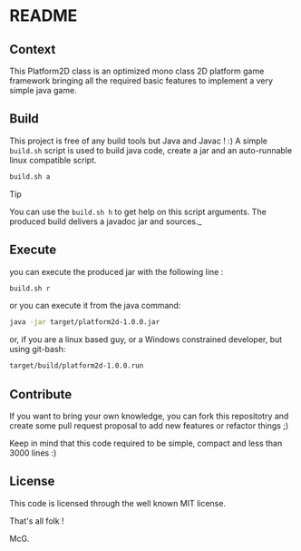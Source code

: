 # README

## Context

This Platform2D class is an optimized mono class 2D platform game framework bringing all the required basic features to
implement a very simple java game.

## Build

This project is free of any build tools but Java and Javac ! :)
A simple `build.sh` script is used to build java code, create a jar and an auto-runnable linux compatible script.

```bash
build.sh a
```

> [!TIP]
> You can use the `build.sh h` to get help on this script arguments.
> The produced build delivers a javadoc jar and sources._

## Execute

you can execute the produced jar with the following line :

```bash
build.sh r
```

or you can execute it from the java command:

```bash
java -jar target/platform2d-1.0.0.jar
```

or, if you are a linux based guy, or a Windows constrained developer, but using git-bash:

```bash
target/build/platform2d-1.0.0.run
```

## Contribute

If you want to bring your own knowledge, you can fork this repositotry and create some pull request proposal to add new
features or refactor things ;)

Keep in mind that this code required to be simple, compact and less than 3000 lines :)

## License

This code is licensed through the well known MIT license.

That's all folk !

McG.